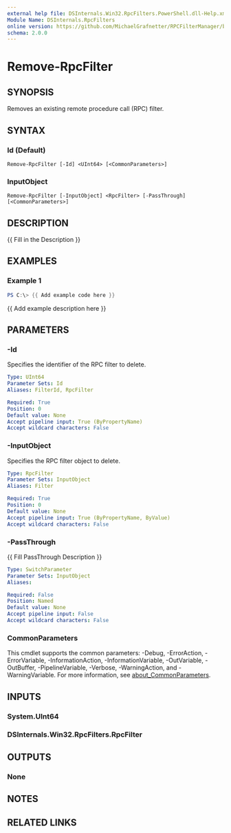```yaml
---
external help file: DSInternals.Win32.RpcFilters.PowerShell.dll-Help.xml
Module Name: DSInternals.RpcFilters
online version: https://github.com/MichaelGrafnetter/RPCFilterManager/blob/main/Documentation/PowerShell/Remove-RpcFilter.md
schema: 2.0.0
---
```


# Remove-RpcFilter

## SYNOPSIS
Removes an existing remote procedure call (RPC) filter.

## SYNTAX

### Id (Default)
```
Remove-RpcFilter [-Id] <UInt64> [<CommonParameters>]
```

### InputObject
```
Remove-RpcFilter [-InputObject] <RpcFilter> [-PassThrough] [<CommonParameters>]
```

## DESCRIPTION
{{ Fill in the Description }}

## EXAMPLES

### Example 1
```powershell
PS C:\> {{ Add example code here }}
```

{{ Add example description here }}

## PARAMETERS

### -Id
Specifies the identifier of the RPC filter to delete.

```yaml
Type: UInt64
Parameter Sets: Id
Aliases: FilterId, RpcFilter

Required: True
Position: 0
Default value: None
Accept pipeline input: True (ByPropertyName)
Accept wildcard characters: False
```

### -InputObject
Specifies the RPC filter object to delete.

```yaml
Type: RpcFilter
Parameter Sets: InputObject
Aliases: Filter

Required: True
Position: 0
Default value: None
Accept pipeline input: True (ByPropertyName, ByValue)
Accept wildcard characters: False
```

### -PassThrough
{{ Fill PassThrough Description }}

```yaml
Type: SwitchParameter
Parameter Sets: InputObject
Aliases:

Required: False
Position: Named
Default value: None
Accept pipeline input: False
Accept wildcard characters: False
```

### CommonParameters
This cmdlet supports the common parameters: -Debug, -ErrorAction, -ErrorVariable, -InformationAction, -InformationVariable, -OutVariable, -OutBuffer, -PipelineVariable, -Verbose, -WarningAction, and -WarningVariable. For more information, see [about_CommonParameters](http://go.microsoft.com/fwlink/?LinkID=113216).

## INPUTS

### System.UInt64
### DSInternals.Win32.RpcFilters.RpcFilter
## OUTPUTS

### None
## NOTES

## RELATED LINKS
